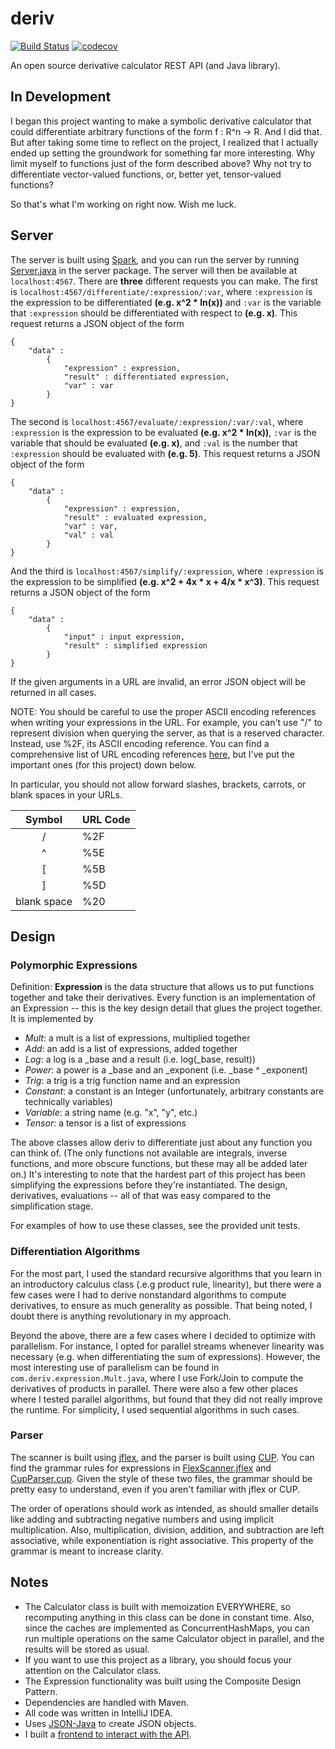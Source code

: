 # deriv 
[![Build Status](https://travis-ci.com/horeilly1101/deriv.svg?branch=master)](https://travis-ci.com/horeilly1101/deriv)
[![codecov](https://codecov.io/gh/horeilly1101/deriv/branch/master/graph/badge.svg)](https://codecov.io/gh/horeilly1101/deriv)

An open source derivative calculator REST API (and Java library).

## In Development

I began this project wanting to make a symbolic derivative calculator that could differentiate arbitrary functions of 
the form f : R^n -> R. And I did that. But after taking some time to reflect on the project, I realized that
I actually ended up setting the groundwork for something far more interesting. Why limit myself to functions 
just of the form described above? Why not try to differentiate vector-valued functions, or, better yet, 
tensor-valued functions?

So that's what I'm working on right now. Wish me luck.

## Server

The server is built using [Spark](http://sparkjava.com/), and you can run the server by running 
[Server.java](src/main/java/com/deriv/server/Server.java) in the server package. The server will then be available
at `localhost:4567`. There are **three** different requests you can make. The first is
`localhost:4567/differentiate/:expression/:var`, where `:expression` is the expression to be differentiated 
**(e.g. x^2 &ast; ln(x))** and `:var` is the variable that `:expression` should be differentiated with respect to 
**(e.g. x)**. This request returns a JSON object of the form

    { 
        "data" :   
            {  
                "expression" : expression,
                "result" : differentiated expression,
                "var" : var
            }
    }
    
The second is `localhost:4567/evaluate/:expression/:var/:val`, where `:expression` is the expression to be 
evaluated **(e.g. x^2 &ast; ln(x))**, `:var` is the variable that should be evaluated **(e.g. x)**, and `:val` is the number 
that `:expression` should be evaluated with **(e.g. 5)**. This request returns a JSON object of the form
              
    { 
        "data" :   
            {  
                "expression" : expression,
                "result" : evaluated expression,
                "var" : var,
                "val" : val
            }
    }
    
And the third is `localhost:4567/simplify/:expression`, where `:expression` is the expression to be simplified
**(e.g. x^2 + 4x &ast; x + 4/x &ast; x^3)**. This request returns a JSON object of the form

    { 
        "data" :   
            {  
                "input" : input expression,
                "result" : simplified expression
            }
    }
    
If the given arguments in a URL are invalid, an error JSON object will be returned in all cases.
    
NOTE: You should be careful to use the proper ASCII encoding references when writing your expressions in the URL.
For example, you can't use "/" to represent division when querying the server, as that is a reserved character.
Instead, use %2F, its ASCII encoding reference. You can find a comprehensive list of URL encoding references
[here](https://www.w3schools.com/tags/ref_urlencode.asp), but I've put the important ones (for this project) down
below.

In particular, you should not allow forward slashes, brackets, carrots, or blank spaces in your URLs.

|    Symbol   | URL Code |
|:-----------:|----------|
|      /      |    %2F   |
|      ^      |    %5E   |
|      [      |    %5B   |
|      ]      |    %5D   |
| blank space |    %20   |

## Design

### Polymorphic Expressions

Definition: **Expression** is the data structure that allows us to put functions together and take their 
derivatives. Every function is an implementation of an Expression -- this is the key design detail that glues 
the project together. It is implemented by

- *Mult*: a mult is a list of expressions, multiplied together
- *Add*: an add is a list of expressions, added together
- *Log*: a log is a _base and a result (i.e. log(_base, result))
- *Power*: a power is a _base and an _exponent (i.e. _base ^ _exponent)
- *Trig*: a trig is a trig function name and an expression
- *Constant*: a constant is an Integer (unfortunately, arbitrary constants are technically variables)
- *Variable*: a string name (e.g. "x", "y", etc.)
- *Tensor*: a tensor is a list of expressions

The above classes allow deriv to differentiate just about any function you can think of. (The only functions not
available are integrals, inverse functions, and more obscure functions, but these may all be added later on.) It's
interesting to note that the hardest part of this project has been simplifying the expressions before they're
instantiated. The design, derivatives, evaluations -- all of that was easy compared to the simplification stage.

For examples of how to use these classes, see the provided unit tests.

### Differentiation Algorithms

For the most part, I used the standard recursive algorithms that you learn in an introductory calculus class (.e.g
product rule, linearity), but there were a few cases were I had to derive nonstandard algorithms to compute
derivatives, to ensure as much generality as possible. That being noted, I doubt there is anything revolutionary 
in my approach.

Beyond the above, there are a few cases where I decided to optimize with parallelism. For instance, I opted for 
parallel streams whenever linearity was necessary (e.g. when differentiating the sum of expressions). However,
the most interesting use of parallelism can be found in `com.deriv.expression.Mult.java`, where I use Fork/Join
to compute the derivatives of products in parallel. There were also a few other places where I tested parallel 
algorithms, but found that they did not really improve the runtime. For simplicity, I used sequential algorithms 
in such cases.

### Parser

The scanner is built using [jflex](http://jflex.de/manual.html), and the parser is built using 
[CUP](http://jflex.de/manual.html). You can find the grammar rules for expressions in 
[FlexScanner.jflex](src/main/jflex/com/deriv/parser/FlexScanner.jflex) and 
[CupParser.cup](src/main/cup/com/deriv/parser/CupParser.cup). Given the style of these two files, the 
grammar should be pretty easy to understand, even if you aren't familiar with jflex or CUP.

The order of operations should work as intended, as should smaller details like adding and subtracting
negative numbers and using implicit multiplication. Also, multiplication, division, addition, and 
subtraction are left associative, while exponentiation is right associative. This property of the 
grammar is meant to increase clarity.

## Notes

- The Calculator class is built with memoization EVERYWHERE, so recomputing anything in this class can be
done in constant time. Also, since the caches are implemented as ConcurrentHashMaps, you can run multiple 
operations on the same Calculator object in parallel, and the results will be stored as usual.
- If you want to use this project as a library, you should focus your attention on the Calculator class.
- The Expression functionality was built using the Composite Design Pattern.
- Dependencies are handled with Maven.
- All code was written in IntelliJ IDEA.
- Uses [JSON-Java](https://github.com/stleary/JSON-java) to create JSON objects.
- I built a [frontend to interact with the API](https://www.github.com/horeilly1101/deriv-frontend).
